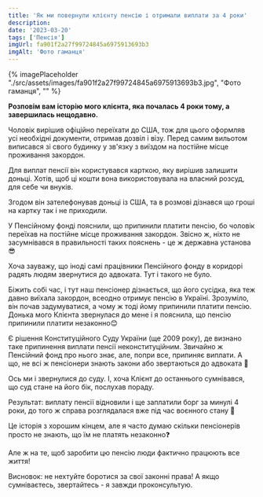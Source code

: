 ```yaml
---
title: 'Як ми повернули клієнту пенсію і отримали виплати за 4 роки'
description:
date: '2023-03-20'
tags: ['Пенсія']
imgUrl: fa901f2a27f99724845a6975913693b3
imgAlt: 'Фото гаманця'
---
```


{% imagePlaceholder "./src/assets/images/fa901f2a27f99724845a6975913693b3.jpg", "Фото гаманця", "" %}

**Розповім вам історію мого клієнта, яка почалась 4 роки тому, а завершилась нещодавно.**

Чоловік вирішив офіційно переїхати до США, тож для цього оформляв усі необхідні документи, отримав дозвіл і візу. Перед самим вильотом виписався зі свого будинку у зв'язку з виїздом на постійне місце проживання закордон.

Для виплат пенсії він користувався карткою, яку вирішив залишити доньці. Хотів, щоб ці кошти вона використовувала на власний розсуд, для себе чи внуків.

Згодом він зателефонував доньці із США, та в розмові дізнався що гроші на картку так і не приходили.

У Пенсійному фонді пояснили, що припинили платити пенсію, бо чоловік переїхав на постійне місце проживання закордон. Звісно ж, ніхто не засумнівався в правильності таких пояснень - це ж державна установа 😎

Хоча зауважу, що іноді самі працівники Пенсійного фонду в коридорі радять людям звернутися до адвоката. Тут і такого не було.

Біжить собі час, і тут наш пенсіонер дізнається, що його сусідка, яка теж давно виїхала закордон, всеодно отримує пенсію в Україні. Зрозуміло, він почав задумуватися, а чому ж тоді йому припинили платити пенсію. Донька мого Клієнта звернулася до мене і я пояснила, що пенсію припинили платити незаконно😊

Є рішення Конституційного Суду України (ще 2009 року), де визнано таке припинення виплати пенсії неконституційним.
Звичайно ж Пенсійний фонд про нього знає, але, попри все, припиняє виплати.
А що, не всі ж пенсіонери знають закони або звертаються до адвоката 🧐

Ось ми і звернулися до суду.
І, хоча Клієнт до останнього сумнівався, що суд стане на його бік, послухав пораду.

Результат: виплату пенсії відновили і ще заплатили борг за минулі 4 роки, до того ж справа розглядалася вже під час воєнного стану 🫡

Це історія з хорошим кінцем, але я часто думаю скільки пенсіонерів просто не знають, що їм не платять незаконно❓

Але ж на те, щоб заробити цю пенсію люди фактично працюють все життя!

Висновок: не нехтуйте боротися за свої законні права! А якщо сумніваєтесь, звертайтесь - я завжди проконсультую.
